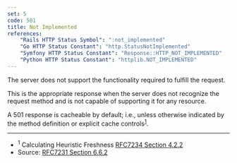 ```yaml
---
set: 5
code: 501
title: Not Implemented
references:
    "Rails HTTP Status Symbol": ":not_implemented"
    "Go HTTP Status Constant": "http.StatusNotImplemented"
    "Symfony HTTP Status Constant": "Response::HTTP_NOT_IMPLEMENTED"
    "Python HTTP Status Constant": "httplib.NOT_IMPLEMENTED"
---
```


The server does not support the functionality required to fulfill the request.

This is the appropriate response when the server does not recognize the request method and is not capable of supporting it for any resource.

A 501 response is cacheable by default; i.e., unless otherwise indicated by the method definition or explicit cache controls<sup>[1](#ref-1)</sup>.

---

* <span id="ref-1"><sup>1</sup> Calculating Heuristic Freshness
[RFC7234 Section 4.2.2][2]</span>
* Source: [RFC7231 Section 6.6.2][1]

[1]: <http://tools.ietf.org/html/rfc7231#section-6.6.2>
[2]: <http://tools.ietf.org/html/rfc7234#section-4.2.2>
